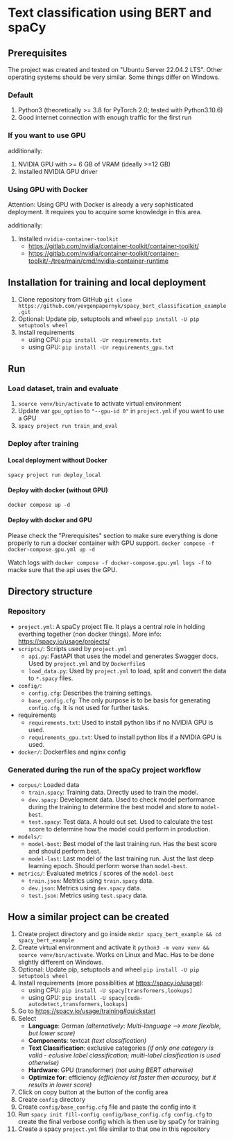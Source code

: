 # Text classification using BERT and spaCy

## Prerequisites

The project was created and tested on "Ubuntu Server 22.04.2 LTS". Other operating systems should be very similar. Some things differ on Windows.

### Default
1. Python3 (theoretically >= 3.8 for PyTorch 2.0; tested with Python3.10.6)
1. Good internet connection with enough traffic for the first run

### If you want to use GPU
additionally:
1. NVIDIA GPU with >= 6 GB of VRAM (ideally >=12 GB)
1. Installed NVIDIA GPU driver

### Using GPU with Docker
Attention: 
Using GPU with Docker is already a very sophisticated deployment. It requires you to acquire some knowledge in this area.

additionally:
1. Installed `nvidia-container-toolkit`
    - https://gitlab.com/nvidia/container-toolkit/container-toolkit/
    - https://gitlab.com/nvidia/container-toolkit/container-toolkit/-/tree/main/cmd/nvidia-container-runtime

## Installation for training and local deployment

1. Clone repository from GitHub `git clone https://github.com/yevgenpapernyk/spacy_bert_classification_example.git`
1. Optional: Update pip, setuptools and wheel `pip install -U pip setuptools wheel`
1. Install requirements 
    - using CPU: `pip install -Ur requirements.txt`
    - using GPU: `pip install -Ur requirements_gpu.txt`

## Run
### Load dataset, train and evaluate
1. `source venv/bin/activate` to activate virtual environment
1. Update var `gpu_option` to `"--gpu-id 0"` in `project.yml` if you want to use a GPU
1. `spacy project run train_and_eval` 

### Deploy after training
#### Local deployment without Docker
`spacy project run deploy_local`

#### Deploy with docker (without GPU)
`docker compose up -d`

#### Deploy with docker and GPU
Please check the "Prerequisites" section to make sure everything is done properly to run a docker container with GPU support.
`docker compose -f docker-compose.gpu.yml up -d`

Watch logs with `docker compose -f docker-compose.gpu.yml logs -f` to macke sure that the api uses the GPU.

## Directory structure
### Repository
- `project.yml`: A spaCy project file. It plays a central role in holding everthing together (non docker things). More info: https://spacy.io/usage/projects/
- `scripts/`: Scripts used by `project.yml`
    - `api.py`: FastAPI that uses the model and generates Swagger docs. Used by `project.yml` and by `Dockerfile`s
    - `load_data.py`: Used by `project.yml` to load, split and convert the data to `*.spacy` files.
- `config/`: 
    - `config.cfg`: Describes the training settings. 
    - `base_config.cfg`: The only purpose is to be basis for generating `config.cfg`. It is not used for further tasks.
- requirements
    - `requirements.txt`: Used to install python libs if no NVIDIA GPU is used.
    - `requirements_gpu.txt`: Used to install python libs if a NVIDIA GPU is used.
- `docker/`: Dockerfiles and nginx config

### Generated during the run of the spaCy project workflow
- `corpus/`: Loaded data
    - `train.spacy`: Training data. Directly used to train the model.
    - `dev.spacy`: Development data. Used to check model performance during the training to determine the best model and store to `model-best`.
    - `test.spacy`: Test data. A hould out set. Used to calculate the test score to determine how the model could perform in production.
- `models/`:
    - `model-best`: Best model of the last training run. Has the best score and should perform best.
    - `model-last`: Last model of the last training run. Just the last deep learning epoch. Should perform worse than `model-best`.
- `metrics/`: Evaluated metrics / scores of the `model-best`
    - `train.json`: Metrics using `train.spacy` data.
    - `dev.json`: Metrics using `dev.spacy` data.
    - `test.json`: Metrics using `test.spacy` data.

## How a similar project can be created

1. Create project directory and go inside `mkdir spacy_bert_example && cd spacy_bert_example`
1. Create virtual environment and activate it `python3 -m venv venv && source venv/bin/activate`. Works on Linux and Mac. Has to be done slightly different on Windows.
1. Optional: Update pip, setuptools and wheel `pip install -U pip setuptools wheel`
1. Install requirements (more possiblities at https://spacy.io/usage):
    - using CPU: `pip install -U spacy[transformers,lookups]`
    - using GPU: `pip install -U spacy[cuda-autodetect,transformers,lookups]`
1. Go to https://spacy.io/usage/training#quickstart
1. Select
    - **Language**: German  *(alternatively: Multi-language --> more flexible, but lower score)*
    - **Components**: textcat  *(text classification)*
    - **Text Classification**: exclusive categories  *(if only one category is valid - eclusive label classification; multi-label clasification is used otherwise)*
    - **Hardware**: GPU (transformer)  *(not using BERT otherwise)*
    - **Optimize for**: efficiency  *(efficiency ist faster then accuracy, but it results in lower score)*
1. Click on copy button at the button of the config area
1. Create `config` directory
1. Create `config/base_config.cfg` file and paste the config into it
1. Run `spacy init fill-config config/base_config.cfg config.cfg` to create the final verbose config which is then use by spaCy for training
1. Create a spacy `project.yml` file similar to that one in this repository

